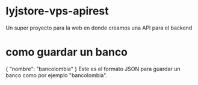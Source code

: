 # lyjstore-vps-apirest
Un super proyecto para la web en donde creamos una API para el backend
# como guardar un banco
{
    "nombre": "bancolombia"
}
Este es el formato JSON para guardar un banco como por ejemplo "bancolombia".
